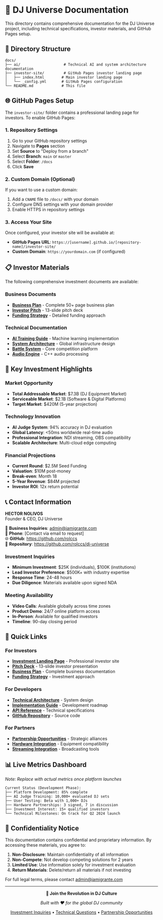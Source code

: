 # 🎵 DJ Universe Documentation

This directory contains comprehensive documentation for the DJ Universe project, including technical specifications, investor materials, and GitHub Pages setup.

## 📁 Directory Structure

```
docs/
├── ai/                    # Technical AI and system architecture documentation
├── investor-site/         # GitHub Pages investor landing page
│   ├── index.html        # Main investor landing page
│   └── _config.yml       # GitHub Pages configuration
└── README.md             # This file
```

## 🌐 GitHub Pages Setup

The `investor-site/` folder contains a professional landing page for investors. To enable GitHub Pages:

### 1. Repository Settings
1. Go to your GitHub repository settings
2. Navigate to **Pages** section
3. Set **Source** to "Deploy from a branch"
4. Select **Branch**: `main` or `master`
5. Select **Folder**: `/docs`
6. Click **Save**

### 2. Custom Domain (Optional)
If you want to use a custom domain:
1. Add a `CNAME` file to `/docs/` with your domain
2. Configure DNS settings with your domain provider
3. Enable HTTPS in repository settings

### 3. Access Your Site
Once configured, your investor site will be available at:
- **GitHub Pages URL**: `https://[username].github.io/[repository-name]/investor-site/`
- **Custom Domain**: `https://yourdomain.com` (if configured)

## 📋 Investor Materials

The following comprehensive investment documents are available:

### Business Documents
- **[Business Plan](../BUSINESS_PLAN.md)** - Complete 50+ page business plan
- **[Investor Pitch](../INVESTOR_PITCH.md)** - 13-slide pitch deck
- **[Funding Strategy](../FUNDING_STRATEGY.md)** - Detailed funding approach

### Technical Documentation
- **[AI Training Guide](ai/DJ_UNIVERSE_AI_TRAINING_GUIDE.md)** - Machine learning implementation
- **[System Architecture](ai/DISTRIBUTED_AUDIO_ARCHITECTURE.md)** - Global infrastructure design
- **[Battle System](ai/DJ_BATTLE_SYSTEM.md)** - Core competition platform
- **[Audio Engine](ai/MIXXX_REVERSE_ENGINEERING.md)** - C++ audio processing

## 🎯 Key Investment Highlights

### Market Opportunity
- **Total Addressable Market**: $7.3B (DJ Equipment Market)
- **Serviceable Market**: $2.1B (Software & Digital Platforms)
- **Target Market**: $420M (5-year projection)

### Technology Innovation
- **AI Judge System**: 94% accuracy in DJ evaluation
- **Global Latency**: <50ms worldwide real-time audio
- **Professional Integration**: NDI streaming, OBS compatibility
- **Scalable Architecture**: Multi-cloud edge computing

### Financial Projections
- **Current Round**: $2.5M Seed Funding
- **Valuation**: $10M post-money
- **Break-even**: Month 18
- **5-Year Revenue**: $84M projected
- **Investor ROI**: 12x return potential

## 📞 Contact Information

**HECTOR NOLIVOS**  
Founder & CEO, DJ Universe

📧 **Business Inquiries**: admin@iamigrante.com  
📱 **Phone**: [Contact via email to request]  
🌐 **GitHub**: https://github.com/rolccs  
💼 **Repository**: https://github.com/rolccs/dj-universe

### Investment Inquiries
- **Minimum Investment**: $25K (individuals), $100K (institutions)
- **Lead Investor Preference**: $500K+ with industry expertise
- **Response Time**: 24-48 hours
- **Due Diligence**: Materials available upon signed NDA

### Meeting Availability
- **Video Calls**: Available globally across time zones
- **Product Demo**: 24/7 online platform access
- **In-Person**: Available for qualified investors
- **Timeline**: 90-day closing period

## 🚀 Quick Links

### For Investors
- [**Investment Landing Page**](investor-site/index.html) - Professional investor site
- [**Pitch Deck**](../INVESTOR_PITCH.md) - 13-slide investor presentation
- [**Business Plan**](../BUSINESS_PLAN.md) - Complete business documentation
- [**Funding Strategy**](../FUNDING_STRATEGY.md) - Investment approach

### For Developers
- [**Technical Architecture**](ai/DISTRIBUTED_AUDIO_ARCHITECTURE.md) - System design
- [**Implementation Guide**](ai/DJ_UNIVERSE_MASTER_IMPLEMENTATION_GUIDE.md) - Development roadmap
- [**API Reference**](ai/api-reference.md) - Technical specifications
- [**GitHub Repository**](https://github.com/rolccs/dj-universe) - Source code

### For Partners
- [**Partnership Opportunities**](../BUSINESS_PLAN.md#partnership-opportunities) - Strategic alliances
- [**Hardware Integration**](ai/DJ_CONTROLLER_REVERSE_ENGINEERING.md) - Equipment compatibility
- [**Streaming Integration**](ai/NDI_ULTRA_LOW_LATENCY_ARCHITECTURE.md) - Broadcasting tools

## 📊 Live Metrics Dashboard

*Note: Replace with actual metrics once platform launches*

```
Current Status (Development Phase):
├── Platform Development: 85% complete
├── AI Judge Training: 10,000+ evaluated DJ sets
├── User Testing: Beta with 1,000+ DJs
├── Hardware Partnerships: 3 signed, 7 in discussion
├── Investment Interest: 15+ qualified investors
└── Technical Milestones: On track for Q2 2024 launch
```

## 🔐 Confidentiality Notice

This documentation contains confidential and proprietary information. By accessing these materials, you agree to:

1. **Non-Disclosure**: Maintain confidentiality of all information
2. **Non-Compete**: Not develop competing solutions for 2 years
3. **Limited Use**: Use information solely for investment evaluation
4. **Return Materials**: Delete/return all materials if not investing

For full legal terms, please contact admin@iamigrante.com

---

<div align="center">

**🎵 Join the Revolution in DJ Culture**

*Built with ❤️ for the global DJ community*

[Investment Inquiries](mailto:admin@iamigrante.com) • [Technical Questions](https://github.com/rolccs/dj-universe/issues) • [Partnership Opportunities](mailto:admin@iamigrante.com)

</div>